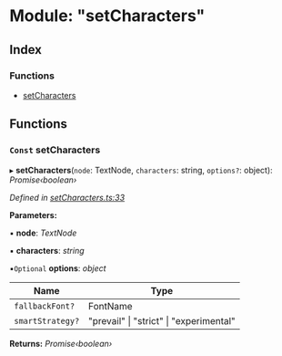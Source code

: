 
# Module: "setCharacters"

## Index

### Functions

* [setCharacters](_setcharacters_.md#const-setcharacters)

## Functions

### `Const` setCharacters

▸ **setCharacters**(`node`: TextNode, `characters`: string, `options?`: object): *Promise‹boolean›*

*Defined in [setCharacters.ts:33](https://github.com/figma-plugin-helper-functions/figma-plugin-helpers/blob/66648a3/src/helpers/setCharacters.ts#L33)*

**Parameters:**

▪ **node**: *TextNode*

▪ **characters**: *string*

▪`Optional`  **options**: *object*

Name | Type |
------ | ------ |
`fallbackFont?` | FontName |
`smartStrategy?` | "prevail" &#124; "strict" &#124; "experimental" |

**Returns:** *Promise‹boolean›*
